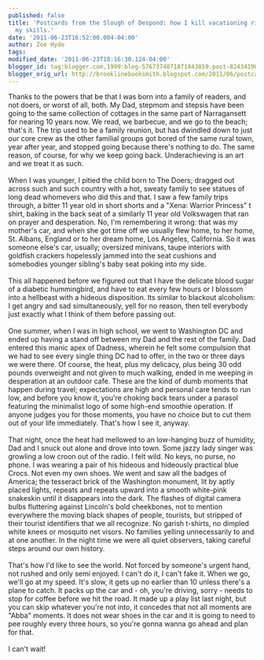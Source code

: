 ```yaml
---
published: false
title: 'Postcards from the Slough of Despond: how I kill vacationing right dead with
  my skills.'
date: '2011-06-23T16:52:00.004-04:00'
author: Zoe Hyde
tags: 
modified_date: '2011-06-23T18:16:30.124-04:00'
blogger_id: tag:blogger.com,1999:blog-5767374071871443859.post-8243419012973851974
blogger_orig_url: http://brooklinebooksmith.blogspot.com/2011/06/postcards-from-slough-of-despond-how-i.html
---
```


Thanks to the powers that be that I was born into a family of readers, and not doers, or worst of all, both. My Dad, stepmom and stepsis have been going to the same collection of cottages in the same part of Narragansett for nearing 10 years now. We read, we barbecue, and we go to the beach; that's it. The trip used to be a family reunion, but has dwindled down to just our core crew as the other familial groups got bored of the same rural town, year after year, and stopped going because there's nothing to do. The same reason, of course, for why we keep going back. Underachieving is an art and we treat it as such. <br /><br />When I was younger, I pitied the child born to The Doers; dragged out across such and such country with a hot, sweaty family to see statues of long dead whomevers who did this and that. I saw a few family trips through, a bitter 11 year old in short shorts and a "Xena: Warrior Princess" t shirt, baking in the back seat of a similarly 11 year old Volkswagen that ran on prayer and desperation. No, I'm remembering it wrong: that was my mother's car, and when she got time off we usually flew home, to her home, St. Albans, England or to her dream home, Los Angeles, California. So it was someone else's car, usually; oversized minivans, taupe interiors with goldfish crackers hopelessly jammed into the seat cushions and somebodies younger sibling's baby seat poking into my side. <br /><br />This all happened before we figured out that I have the delicate blood sugar of a diabetic hummingbird, and have to eat every few hours or I blossom into a hellbeast with a hideous disposition. Its similar to blackout alcoholism: I get angry and sad simultaneously, yell for no reason, then tell everybody just exactly what I think of them before passing out. <br /><br />One summer, when I was in high school, we went to Washington DC and ended up having a stand off between my Dad and the rest of the family. Dad entered this manic apex of Dadness, wherein he felt some compulsion that we had to see every single thing DC had to offer, in the two or three days we were there. Of course, the heat, plus my delicacy, plus being 30 odd pounds overweight and not given to much walking, ended in me weeping in desperation at an outdoor cafe. These are the kind of dumb moments that happen during travel; expectations are high and personal care tends to run low, and before you know it, you're choking back tears under a parasol featuring the minimalist logo of some high-end smoothie operation. If anyone judges you for those moments, you have no choice but to cut them out of your life immediately. That's how I see it, anyway.<br /><br />That night, once the heat had mellowed to an low-hanging buzz of humidity, Dad and I snuck out alone and drove into town. Some jazzy lady singer was growling a low croon out of the radio. I felt wild. No keys, no purse, no phone. I was wearing a pair of his hideous and hideously practical blue Crocs. Not even my own shoes. We went and saw all the badges of America; the tesseract brick of the Washington monument, lit by aptly placed lights, repeats and repeats upward into a smooth white-pink snakeskin until it disappears into the dark. The flashes of digital camera bulbs fluttering against Lincoln's bold cheekbones, not to mention everywhere the moving black shapes of people, tourists, but stripped of their tourist identifiers that we all recognize. No garish t-shirts, no dimpled white knees or mosquito net visors. No families yelling unnecessarily to and at one another. In the night time we were all quiet observers, taking careful steps around our own history. <br /><br />That's how I'd like to see the world. Not forced by someone's urgent hand, not rushed and only semi enjoyed. I can't do it, I can't fake it. When we go, we'll go at my speed. It's slow, it gets up no earlier than 10 unless there's a plane to catch. It packs up the car and - oh, you're driving, sorry - needs to stop for coffee before we hit the road. It made up a play list last night, but you can skip whatever you're not into, it concedes that not all moments are "Abba" moments. It does not wear shoes in the car and it is going to need to pee roughly every three hours, so you're gonna wanna go ahead and plan for that.<br /><br />I can't wait!